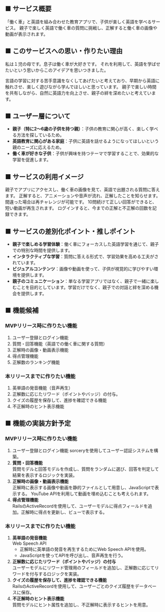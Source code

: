 ## ■ サービス概要
「働く車」と英語を組み合わせた教育アプリで、子供が楽しく英語を学べるサービス。
親子で楽しく英語で働く車の質問に挑戦し、正解すると働く車の画像や動画が表示されます。

## ■ このサービスへの思い・作りたい理由

私は１児の母です。息子は働く車が大好きです。
それを利用して、英語を学ばせたいという思いからこのアイデアを思いつきました。

言語の学習に対する苦手意識をなくしてあげたいと考えており、早期から英語に触れさせ、楽しく遊びながら学んでほしいと思っています。
親子で楽しい時間を共有しながら、自然に英語力を向上させ、親子の絆を深めたいと考えています。

## ■ ユーザー層について

- **親子（特に2～6歳の子供を持つ親）**：子供の教育に関心が高く、楽しく学べる方法を探しているため。
- **英語教育に関心がある家庭**：子供に英語を話せるようになってほしいという親のニーズに応えるため。
- **働く車が好きな子供**：子供が興味を持つテーマで学習することで、効果的な学習を促進します。

## ■ サービスの利用イメージ

親子でアプリにアクセスし、働く車の画像を見て、英語で出題される質問に答えます。
正解すると、アニメーションや音声が流れ、正解したことを知らせます。間違った場合は再チャレンジが可能です。
10問続けて正しい回答ができると、短い動画が再生されます。
ログインすると、今までの正解と不正解の回数を記録できます。

## ■ サービスの差別化ポイント・推しポイント

- **親子で楽しめる学習体験**：働く車にフォーカスした英語学習を通じて、親子での特別な時間を提供します。
- **インタラクティブな学習**：質問に答える形式で、学習効果を高める工夫がされています。
- **ビジュアルコンテンツ**：画像や動画を使って、子供が視覚的に学びやすい環境を提供します。
- **親子のコミュニケーション**：単なる学習アプリではなく、親子で一緒に楽しむことを目的としています。学習だけでなく、親子での対話と絆を深める機会を提供します。

## ■ 機能候補

### **MVPリリース時に作りたい機能**

1. ユーザー登録とログイン機能
2. 質問・回答機能（英語での働く車に関する質問）
3. 正解時の画像・動画表示機能
4. 得点管理機能
5. 正解数のランキング機能

### **本リリースまでに作りたい機能**

1. 英単語の発音機能（音声再生）
2. 正解数に応じたリワード（ポイントやバッジ）の付与。
3. クイズの履歴を保存して、進捗を確認できる機能
4. 不正解時のヒント表示機能

## ■ 機能の実装方針予定

### **MVPリリース時に作りたい機能**

1.  ユーザー登録とログイン機能
    sorceryを使用してユーザー認証システムを構築。    
2. **質問・回答機能**    
    質問モデルと回答モデルを作成し、質問をランダムに選び、回答を判定して結果を表示するロジックを実装。    
3. **正解時の画像・動画表示機能**    
    正解時に表示する画像や動画を静的ファイルとして用意し、JavaScriptで表示する。
    YouTube APIを利用して動画を埋め込むことも考えられます。    
5. **得点管理機能**    
    RailsのActiveRecordを使用して、ユーザーモデルに得点フィールドを追加。正解時に得点を更新し、ビューで表示する。    

### **本リリースまでに作りたい機能**
1. **英単語の発音機能**   
    Web Speech API    
    - 正解時に英単語の発音を再生するためにWeb Speech APIを使用。
    - JavaScriptを使ってAPIを呼び出し、音声再生を行う。
2. **正解数に応じたリワード（ポイントやバッジ）の付与**    
    ユーザーモデルにリワード管理用のフィールドを追加し、正解数に応じてリワードを付与するロジックを実装。   
3. **クイズの履歴を保存して、進捗を確認できる機能**   
    RailsのActiveRecordを使用して、ユーザーごとのクイズ履歴をデータベースに保存。    
4. **不正解時のヒント表示機能**   
    質問モデルにヒント属性を追加し、不正解時に表示するヒントを用意。
